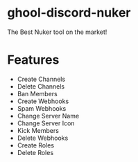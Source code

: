 # ghool-discord-nuker
The Best Nuker tool on the market!

# Features
- Create Channels
- Delete Channels
- Ban Members
- Create Webhooks
- Spam Webhooks
- Change Server Name
- Change Server Icon
- Kick Members
- Delete Webhooks
- Create Roles
- Delete Roles
